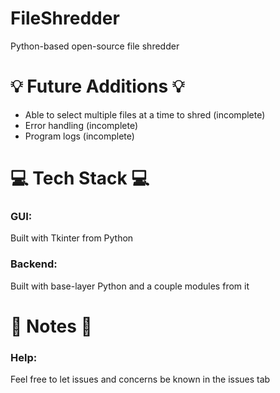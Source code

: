 # FileShredder
Python-based open-source file shredder

# 💡 Future Additions 💡
- Able to select multiple files at a time to shred (incomplete)
- Error handling (incomplete)
- Program logs (incomplete)

# 💻 Tech Stack 💻

### GUI: 
Built with Tkinter from Python
### Backend:
Built with base-layer Python and a couple modules from it

# 📝 Notes 📝

### Help:
Feel free to let issues and concerns be known in the issues tab
